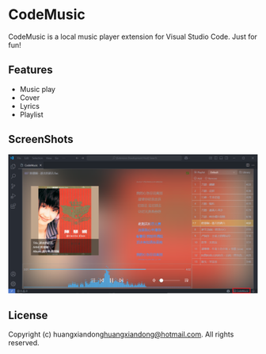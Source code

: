 # CodeMusic
CodeMusic is a local music player extension for Visual Studio Code.
Just for fun!

## Features
* Music play
* Cover
* Lyrics
* Playlist

## ScreenShots
<img src=https://raw.githubusercontent.com/huangxiandong/codemusic/main/snapshots/1.png?>

## License

Copyright (c) huangxiandong<huangxiandong@hotmail.com>. All rights reserved.

